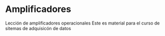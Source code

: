 # Amplificadores
Lección de amplificadores operacionales
Este es material para el curso de sitemas de adquisicón de datos
